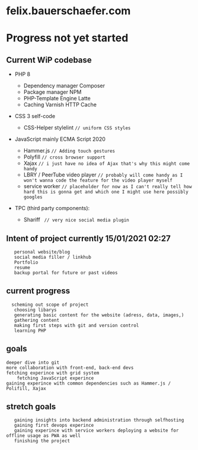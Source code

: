 # felix.bauerschaefer.com

# Progress not yet started
## Current WiP codebase

- PHP 8
	- Dependency manager Composer
	- Package manager NPM
	- PHP-Template Engine Latte
	- Caching Varnish HTTP Cache

- CSS 3 self-code
	- CSS-Helper stylelint     `// uniform CSS styles`

- JavaScript mainly ECMA Script 2020
	- Hammer.js     `// Adding touch gestures`
	- Polyfill      `// cross browser support`
	- Xajax         `// i just have no idea of Ajax that's why this might come handy`
	- LBRY / PeerTube video player `// probably will come handy as I won't wanna code the feature for the video player myself`
	- service worker `// placeholder for now as I can't really tell how hard this is gonna get and which one I might use here possibly googles`

- TPC (third party components):

	- Shariff      ` // very nice social media plugin`

##  Intent of project currently 15/01/2021 02:27
       personal website/blog
       social media filler / linkhub
       Portfolio
       resume
       backup portal for future or past videos
##  current progress 
      scheming out scope of project
       choosing libarys
       generating basic content for the website (adress, data, images,)
       gathering content
       making first steps with git and version control
       learning PHP
##   goals
	deeper dive into git
	more collaboration with front-end, back-end devs
	fetching experince with grid system
       	fetching JavaScript experince
	gaining experince with common dependencies such as Hammer.js / Polifill, Xajax
##   stretch goals
       gaining insights into backend administration through selfhosting
       gaining first devops experince
       gaining experince with service workers deploying a website for offline usage as PWA as well
       finishing the project

